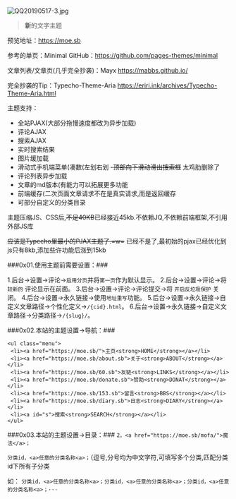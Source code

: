 ![QQ20190517-3.jpg][1]

> **新**的文字主题

预览地址：https://moe.sb

参考的单页：Minimal GitHub：https://github.com/pages-themes/minimal

文章列表/文章页(几乎完全抄袭)：Mayx https://mabbs.github.io/

完全抄袭的Tip：Typecho-Theme-Aria https://eriri.ink/archives/Typecho-Theme-Aria.html

主题支持：
 - 全站PJAX(大部分拖慢速度都改为异步加载)
 - 评论AJAX
 - 搜索AJAX
 - 实时搜索结果
 - 图片缓加载
 - 滑动式手机端菜单(凑数(左划右划
 -~~顶部向下滑动滑出搜索框~~ 太鸡肋删除了
 - 评论列表异步加载
 - 文章的md版本(有能力可以拓展更多功能
 - 前端缓存(二次页面文章请求不在是真实请求,而是返回缓存
 - 可部分自定义的分类目录

主题压缩JS、CSS后,~~不足40KB~~已经接近45kb.不依赖JQ,不依赖前端框架,不引用外部JS库

~~应该是Typecho里最小的PJAX主题了.=w=~~ 已经不是了,最初始的pjax已经优化到js只有8kb,添加些许功能后涨到15kb

###0x01.使用主题前需要设置：###

1.后台->设置->评论->`启用分页`并将`第一页`作为默认显示。
2.后台->设置->评论->将 `较新的` 评论显示在前面。
3.后台->设置->评论->评论提交->将 `开启反垃圾保护` 关闭。
4.后台->设置->永久链接->使用`地址重写`功能。
5.后台->设置->永久链接->自定义文章路径->个性化定义->`/{cid}.html`。
6.后台->设置->永久链接->自定义文章路径->分类路径->`/{slug}/`。

###0x02.本站的主题设置->导航：###

    <ul class="menu">
     <li><a href="https://moe.sb/">主页<strong>HOME</strong></a></li>
     <li><a href="https://moe.sb/about.sb">关于<strong>ABOUT</strong></a></li>
     <li><a href="https://moe.sb/60.sb">友链<strong>LINKS</strong></a></li>
     <li><a href="https://moe.sb/donate.sb">赞助<strong>DONAT</strong></a></li>
     <li><a href="https://moe.sb/153.sb">留言<strong>BBS</strong></a></li>
     <li><a href="https://moe.sb/diary.sb">日志<strong>DIARY</strong></a></li>
     <li><a id="s">搜索<strong>SEARCH</strong></a></li>
    </ul>

###0x03.本站的主题设置->目录：###
`2，<a href="https://moe.sb/mofa/">魔法</a>；`

`分类id，<a>任意的分类名称<a>；`（逗号,分号均为中文字符,可填写多个分类,匹配分类id下所有子分类
 
 如：
 `分类id，<a>任意的分类名称<a>；分类id，<a>任意的分类名称<a>；分类id，<a>任意的分类名称<a>；···`

  [1]: https://moe.sb/usr/uploads/2019/05/1463344748.jpg

